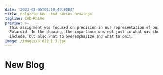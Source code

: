 ```yaml
---
date: '2023-03-05T01:50:49.000Z'
title: Polaroid 600 Land Series Drawings
tagline: CAD-Rhino
preview: >-
  This assignment was focused on precision in our representation of our specific
  Polaroid. In the drawing, the importance was not just in what was chosen to
  include, but also what to overemphasize and what to omit.
image: /images/4.022_1.3.jpg
---
```

# New Blog
